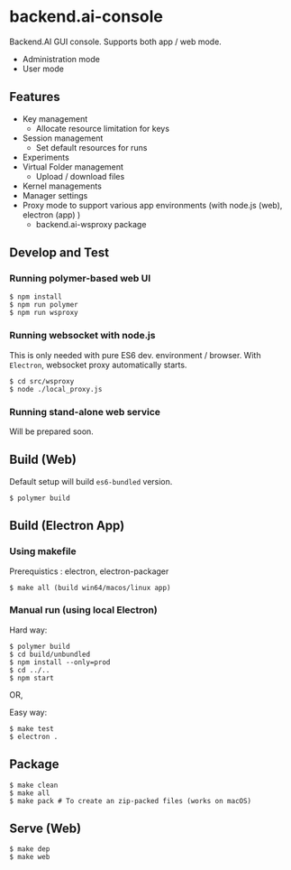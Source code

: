 # backend.ai-console

Backend.AI GUI console. Supports both app / web mode.

 * Administration mode
 * User mode

## Features
 * Key management
    * Allocate resource limitation for keys
 * Session management
    * Set default resources for runs
 * Experiments
 * Virtual Folder management
    * Upload  / download files
 * Kernel managements
 * Manager settings
 * Proxy mode to support various app environments (with node.js (web), electron (app) )
	* backend.ai-wsproxy package

## Develop and Test

### Running polymer-based web UI

```
$ npm install
$ npm run polymer
$ npm run wsproxy
```


### Running websocket with node.js

This is only needed with pure ES6 dev. environment / browser. With `Electron`, websocket proxy automatically starts.

```
$ cd src/wsproxy
$ node ./local_proxy.js
```

### Running stand-alone web service

Will be prepared soon.

## Build (Web)

Default setup will build `es6-bundled` version.

```
$ polymer build
```

## Build (Electron App)

### Using makefile

Prerequistics : electron, electron-packager

```
$ make all (build win64/macos/linux app)
```

### Manual run (using local Electron)

Hard way:
```
$ polymer build
$ cd build/unbundled
$ npm install --only=prod
$ cd ../..
$ npm start
```

OR,

Easy way:

```
$ make test
$ electron .
```


## Package

```
$ make clean
$ make all
$ make pack # To create an zip-packed files (works on macOS)
```

## Serve (Web)

```
$ make dep
$ make web
```
